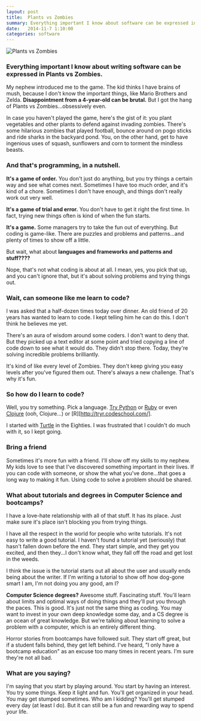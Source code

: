 ```yaml
---
layout: post
title:  Plants vs Zombies
summary: Everything important I know about software can be expressed in Plants vs Zombies.
date:   2014-11-7 1:10:00
categories: software
---
```


![Plants vs Zombies][zombies]

### Everything important I know about writing software can be expressed in Plants vs Zombies.

My nephew introduced me to the game.  The kid thinks I have brains of mush, because I don't know the important things, like Mario Brothers and Zelda.  __Disappointment from a 4-year-old can be brutal.__  But I got the hang of Plants vs Zombies...obsessively even.

In case you haven't played the game, here's the gist of it: you plant vegetables and other plants to defend against invading zombies.  There's some hilarious zombies that played football, bounce around on pogo sticks and ride sharks in the backyard pond.  You, on the other hand, get to have ingenious uses of squash, sunflowers and corn to torment the mindless beasts.

### And that's programming, in a nutshell.

__It's a game of order.__  You don't just do anything, but you try things a certain way and see what comes next.  Sometimes I have too much order, and it's kind of a chore.  Sometimes I don't have enough, and things don't really work out very well.

__It's a game of trial and error.__  You don't have to get it right the first time.  In fact, trying new things often is kind of when the fun starts.

__It's a game.__  Some managers try to take the fun out of everything.  But coding is game-like.  There are puzzles and problems and patterns...and plenty of times to show off a little.

But wait, what about __languages and frameworks and patterns and stuff????__

Nope, that's not what coding is about at all.  I mean, yes, you pick that up, and you can't ignore that, but it's about solving problems and trying things out.

### Wait, can someone like me learn to code?

I was asked that a half-dozen times today over dinner.  An old friend of 20 years has wanted to learn to code.  I kept telling him he can do this.  I don't think he believes me yet.

There's an aura of wisdom around some coders.  I don't want to deny that.  But they picked up a text editor at some point and tried copying a line of code down to see what it would do.  They didn't stop there.  Today, they're solving incredible problems brilliantly.

It's kind of like every level of Zombies.  They don't keep giving you easy levels after you've figured them out.  There's always a new challenge.  That's why it's fun.

### So how do I learn to code?

Well, you try something.  Pick a language.  [Try Python](https://try-python.appspot.com/) or [Ruby](http://tryruby.org/levels/1/challenges/0) or even [Clojure](http://www.tryclj.com/) (ooh, Clojure...) or [R][http://tryr.codeschool.com/].

I started with [Turtle](http://turtleacademy.com/) in the Eighties.  I was frustrated that I couldn't do much with it, so I kept going.

### Bring a friend

Sometimes it's more fun with a friend.  I'll show off my skills to my nephew.  My kids love to see that I've discovered something important in their lives.  If you can code with someone, or show the what you've done...that goes a long way to making it fun.  Using code to solve a problem should be shared.

### What about tutorials and degrees in Computer Science and bootcamps?

I have a love-hate relationship with all of that stuff.  It has its place. Just make sure it's place isn't blocking you from trying things.

I have all the respect in the world for people who write tutorials.  It's not easy to write a good tutorial.  I haven't found a tutorial yet (seriously) that hasn't fallen down before the end.  They start simple, and they get you excited, and then they...I don't know what, they fall off the road and get lost in the weeds.

I think the issue is the tutorial starts out all about the user and usually ends being about the writer.  If I'm writing a tutorial to show off how dog-gone smart I am, I'm not doing you any good, am I?

__Computer Science degrees?__ Awesome stuff.  Fascinating stuff.  You'll learn about limits and optimal ways of doing things and they'll put you through the paces.  This is good.  It's just not the same thing as coding.  You may want to invest in your own deep knowledge some day, and a CS degree is an ocean of great knowledge.  But we're talking about learning to solve a problem with a computer, which is an entirely different thing.

Horror stories from bootcamps have followed suit.  They start off great, but if a student falls behind, they get left behind.  I've heard, "I only have a bootcamp education" as an excuse too many times in recent years.  I'm sure they're not all bad.

### What are you saying?

I'm saying that you start by playing around.  You start by having an interest.  You try some things.  Keep it light and fun.  You'll get organized in your head.  You may get stumped sometimes.  Who am I kidding?  You'll get stumped every day (at least I do).  But it can still be a fun and rewarding way to spend your life.

[zombies]: https://lh3.ggpht.com/e8GBUptUS2ELe-ybtx_V3eeESNv30cU-kkFppDGlPhkFWPHv5UWx-J3Tb2VLzcSxUP0=w300
